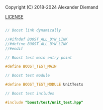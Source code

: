 Copyright (C) 2018-2024 Alexander Diemand

[LICENSE](../../LICENSE)

```cpp

// Boost link dynamically

//#ifndef BOOST_ALL_DYN_LINK
//#define BOOST_ALL_DYN_LINK
//#endif

// Boost test main entry point

#define BOOST_TEST_MAIN

// Boost test module

#define BOOST_TEST_MODULE UnitTests

// Boost test includes

#include "boost/test/unit_test.hpp"

```
